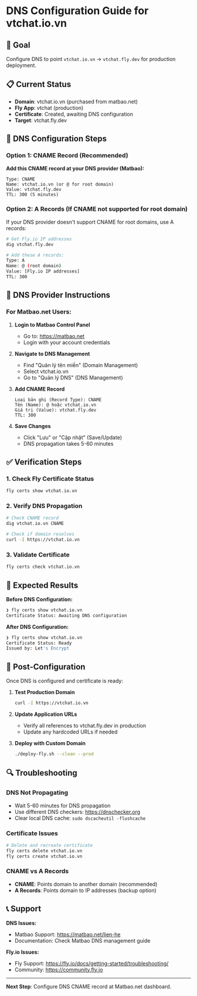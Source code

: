 # DNS Configuration Guide for vtchat.io.vn

## 🎯 Goal

Configure DNS to point `vtchat.io.vn` → `vtchat.fly.dev` for production deployment.

## 📋 Current Status

- **Domain**: vtchat.io.vn (purchased from matbao.net)
- **Fly App**: vtchat (production)
- **Certificate**: Created, awaiting DNS configuration
- **Target**: vtchat.fly.dev

## 🔧 DNS Configuration Steps

### Option 1: CNAME Record (Recommended)

**Add this CNAME record at your DNS provider (Matbao):**

```
Type: CNAME
Name: vtchat.io.vn (or @ for root domain)
Value: vtchat.fly.dev
TTL: 300 (5 minutes)
```

### Option 2: A Records (If CNAME not supported for root domain)

If your DNS provider doesn't support CNAME for root domains, use A records:

```bash
# Get Fly.io IP addresses
dig vtchat.fly.dev

# Add these A records:
Type: A
Name: @ (root domain)
Value: [Fly.io IP addresses]
TTL: 300
```

## 🏢 DNS Provider Instructions

### For Matbao.net Users:

1. **Login to Matbao Control Panel**
   - Go to: https://matbao.net
   - Login with your account credentials

2. **Navigate to DNS Management**
   - Find "Quản lý tên miền" (Domain Management)
   - Select vtchat.io.vn
   - Go to "Quản lý DNS" (DNS Management)

3. **Add CNAME Record**

   ```
   Loại bản ghi (Record Type): CNAME
   Tên (Name): @ hoặc vtchat.io.vn
   Giá trị (Value): vtchat.fly.dev
   TTL: 300
   ```

4. **Save Changes**
   - Click "Lưu" or "Cập nhật" (Save/Update)
   - DNS propagation takes 5-60 minutes

## ✅ Verification Steps

### 1. Check Fly Certificate Status

```bash
fly certs show vtchat.io.vn
```

### 2. Verify DNS Propagation

```bash
# Check CNAME record
dig vtchat.io.vn CNAME

# Check if domain resolves
curl -I https://vtchat.io.vn
```

### 3. Validate Certificate

```bash
fly certs check vtchat.io.vn
```

## 📱 Expected Results

**Before DNS Configuration:**

```bash
❯ fly certs show vtchat.io.vn
Certificate Status: Awaiting DNS configuration
```

**After DNS Configuration:**

```bash
❯ fly certs show vtchat.io.vn
Certificate Status: Ready
Issued by: Let's Encrypt
```

## 🚀 Post-Configuration

Once DNS is configured and certificate is ready:

1. **Test Production Domain**

   ```bash
   curl -I https://vtchat.io.vn
   ```

2. **Update Application URLs**
   - Verify all references to vtchat.fly.dev in production
   - Update any hardcoded URLs if needed

3. **Deploy with Custom Domain**
   ```bash
   ./deploy-fly.sh --clean --prod
   ```

## 🔍 Troubleshooting

### DNS Not Propagating

- Wait 5-60 minutes for DNS propagation
- Use different DNS checkers: https://dnschecker.org
- Clear local DNS cache: `sudo dscacheutil -flushcache`

### Certificate Issues

```bash
# Delete and recreate certificate
fly certs delete vtchat.io.vn
fly certs create vtchat.io.vn
```

### CNAME vs A Records

- **CNAME**: Points domain to another domain (recommended)
- **A Records**: Points domain to IP addresses (backup option)

## 📞 Support

**DNS Issues:**

- Matbao Support: https://matbao.net/lien-he
- Documentation: Check Matbao DNS management guide

**Fly.io Issues:**

- Fly Support: https://fly.io/docs/getting-started/troubleshooting/
- Community: https://community.fly.io

---

**Next Step**: Configure DNS CNAME record at Matbao.net dashboard.
